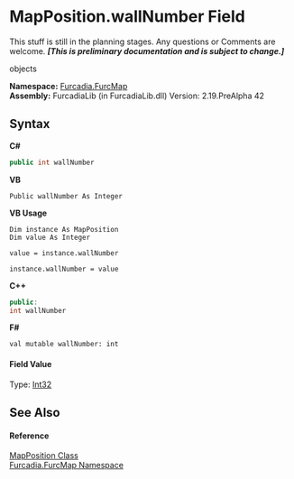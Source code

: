 # MapPosition.wallNumber Field
This stuff is still in the planning stages. Any questions or Comments are welcome. _**\[This is preliminary documentation and is subject to change.\]**_

objects

**Namespace:**&nbsp;<a href="N_Furcadia_FurcMap">Furcadia.FurcMap</a><br />**Assembly:**&nbsp;FurcadiaLib (in FurcadiaLib.dll) Version: 2.19.PreAlpha 42

## Syntax

**C#**<br />
``` C#
public int wallNumber
```

**VB**<br />
``` VB
Public wallNumber As Integer
```

**VB Usage**<br />
``` VB Usage
Dim instance As MapPosition
Dim value As Integer

value = instance.wallNumber

instance.wallNumber = value
```

**C++**<br />
``` C++
public:
int wallNumber
```

**F#**<br />
``` F#
val mutable wallNumber: int
```


#### Field Value
Type: <a href="http://msdn2.microsoft.com/en-us/library/td2s409d" target="_blank">Int32</a>

## See Also


#### Reference
<a href="T_Furcadia_FurcMap_MapPosition">MapPosition Class</a><br /><a href="N_Furcadia_FurcMap">Furcadia.FurcMap Namespace</a><br />